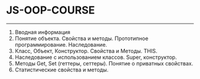 # JS-OOP-COURSE
---
1. Вводная информация
2. Понятие объекта. Свойства и методы. Прототипное программирование. Наследование.
3. Класс, Объект, Конструктор. Свойства и Методы. THIS.
4. Наследование с использованием классов. Super, конструктор.
5. Методы Get, Set (геттеры, сеттеры). Понятие о приватных свойствах.
6. Статистические свойства и методы.
